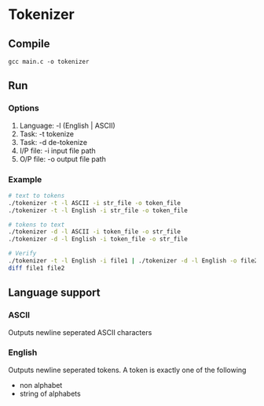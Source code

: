 # Tokenizer
## Compile
`gcc main.c -o tokenizer`
## Run
### Options
1. Language: -l (English | ASCII)
2. Task: -t tokenize
3. Task: -d de-tokenize
4. I/P file: -i input file path
5. O/P file: -o output file path
### Example
~~~~bash
# text to tokens
./tokenizer -t -l ASCII -i str_file -o token_file
./tokenizer -t -l English -i str_file -o token_file

# tokens to text
./tokenizer -d -l ASCII -i token_file -o str_file
./tokenizer -d -l English -i token_file -o str_file

# Verify
./tokenizer -t -l English -i file1 | ./tokenizer -d -l English -o file2
diff file1 file2
~~~~

## Language support
### ASCII
Outputs newline seperated ASCII characters
### English
Outputs newline seperated tokens. A token is exactly one of the following
* non alphabet
* string of alphabets